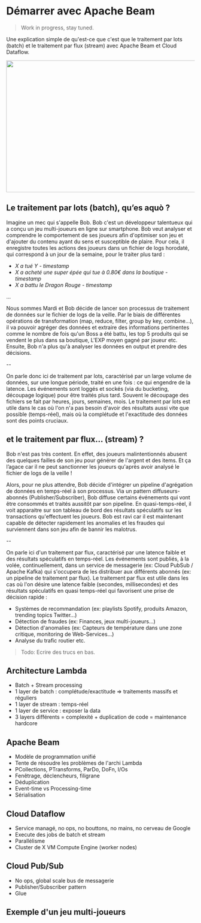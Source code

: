 # Démarrer avec Apache Beam

> Work in progress, stay tuned.

Une explication simple de qu'est-ce que c'est que le traitement par lots (batch) et le traitement par flux (stream) avec Apache Beam et Cloud Dataflow.

<p align="center">
  <img width="625" height="352" src="https://www.geek.com/wp-content/uploads/2017/10/razer-phone-top-625x352.jpg">
</p>

## Le traitement par lots (batch), qu’es aquò ?

Imagine un mec qui s'appelle Bob. Bob c'est un développeur talentueux qui a conçu un jeu multi-joueurs en ligne sur smartphone. Bob veut analyser et comprendre le comportement de ses joueurs afin d'optimiser son jeu et d'ajouter du contenu ayant du sens et susceptible de plaire. Pour cela, il enregistre toutes les actions des joueurs dans un fichier de logs horodaté, qui correspond à un jour de la semaine, pour le traiter plus tard :

* *X a tué Y - timestamp*
* *X a acheté une super épée qui tue à 0.80€ dans la boutique - timestamp*
* *X a battu le Dragon Rouge - timestamp*

...

Nous sommes Mardi et Bob décide de lancer son processus de traitement de données sur le fichier de logs de la veille. Par le biais de différentes opérations de transformation (map, reduce, filter, group by key, combine...), il va pouvoir agréger des données et extraire des informations pertinentes comme le nombre de fois qu'un Boss a été battu, les top 5 produits qui se vendent le plus dans sa boutique, L'EXP moyen gagné par joueur etc. Ensuite, Bob n'a plus qu'à analyser les données en output et prendre des décisions.

--

On parle donc ici de traitement par lots, caractérisé par un large volume de données, sur une longue période, traité en une fois : ce qui engendre de la latence.  Les événements sont loggés et sockés (via du bucketing, découpage logique) pour être traités plus tard. Souvent le découpage des fichiers se fait par heures, jours, semaines, mois. Le traitement par lots est utile dans le cas où l'on n'a pas besoin d'avoir des résultats aussi vite que possible (temps-réel), mais où la complétude et l'exactitude des données sont des points cruciaux.

## et le traitement par flux... (stream) ?

Bob n'est pas très content. En effet, des joueurs malintentionnés abusent des quelques failles de son jeu pour générer de l'argent et des items. Et ça l’agace car il ne peut sanctionner les joueurs qu'après avoir analysé le fichier de logs de la veille ! 

Alors, pour ne plus attendre, Bob décide d'intégrer un pipeline d'agrégation de données en temps-réel à son processus. Via un pattern diffuseurs-abonnés (Publisher/Subscriber), Bob diffuse certains événements qui vont être consommés et traités aussitôt par son pipeline. En quasi-temps-réel, il voit apparaitre sur son tableau de bord des résultats spéculatifs sur les transactions qu'effectuent les joueurs. Bob est ravi car il est maintenant capable de détecter rapidement les anomalies et les fraudes qui surviennent dans son jeu afin de bannir les malotrus.

--

On parle ici d'un traitement par flux, caractérisé par une latence faible et des résultats spéculatifs en temps-réel. Les événements sont publiés, à la volée, continuellement, dans un service de messagerie (ex: Cloud PubSub / Apache Kafka) qui s'occupera de les distribuer aux différents abonnés (ex: un pipeline de traitement par flux). Le traitement par flux est utile dans les cas où l'on désire une latence faible (secondes, millisecondes) et des résultats spéculatifs en quasi temps-réel qui favorisent une prise de décision rapide :

* Systèmes de recommandation (ex: playlists Spotify, produits Amazon, trending topics Twitter...)
* Détection de fraudes (ex: Finances, jeux multi-joueurs...)
* Détection d'anomalies (ex: Capteurs de température dans une zone critique, monitoring de Web-Services...)
* Analyse du trafic routier etc.

> Todo: Ecrire des trucs en bas.

## Architecture Lambda

- Batch + Stream processing
- 1 layer de batch : complétude/exactitude => traitements massifs et réguliers
- 1 layer de stream : temps-réel
- 1 layer de service : exposer la data 
- 3 layers différents = complexité + duplication de code = maintenance hardcore


## Apache Beam

- Modèle de programmation unifié
- Tente de résoudre les problèmes de l'archi Lambda
- PCollections, PTransforms, ParDo, DoFn, I/Os
- Fenêtrage, déclencheurs, filigrane
- Déduplication
- Event-time vs Processing-time
- Sérialisation

## Cloud Dataflow

- Service managé, no ops, no bouttons, no mains, no cerveau de Google
- Execute des jobs de batch et stream
- Parallélisme
- Cluster de X VM Compute Engine (worker nodes)

## Cloud Pub/Sub

- No ops, global scale bus de messagerie
- Publisher/Subscriber pattern
- Glue

## Exemple d'un jeu multi-joueurs

